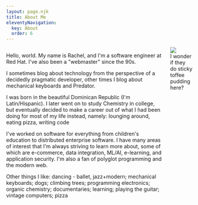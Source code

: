 ```yaml
---
layout: page.njk
title: About Me
eleventyNavigation:
  key: About
  order: 6
---
```


<div class="columns">
<section class="column is-three-quarters">

Hello, world. My name is Rachel, and I'm a software engineer at Red Hat. I've also been a "webmaster" since the 90s.

I sometimes blog about technology from the perspective of a decidedly pragmatic developer, other times I blog about mechanical keyboards and Predator.

I was born in the beautiful Dominican Republic (I'm Latin/Hispanic). I later went on to study Chemistry in college, but eventually decided to make a career out of what I had been doing for most of my life instead, namely: lounging around, eating pizza, writing code

I've worked on software for everything from children's education to distributed enterprise software. I have many areas of interest that I'm always striving to learn more about, some of which are e-commerce, data integration, ML/AI, e-learning, and application security. I'm also a fan of polyglot programming and the modern web.

<p class="marquee">
   <span>
   Other things I like: dancing - ballet, jazz+modern; mechanical keyboards; dogs; climbing trees; programming electronics; organic chemistry; documentaries; learning; playing the guitar; vintage computers; pizza
   </span>
 </p>
</section>

<aside class="column">
<div class="picture">
<div class="picture__border">
<img src="/img/photos/rachel-cropped.jpg">
<figcaption>I wonder if they do sticky toffee pudding here?</figcaption>
</div>
</div>
</aside>
</div>


